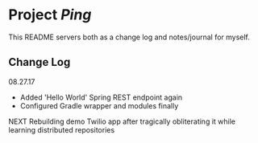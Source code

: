 # Project *Ping* 
This README servers both as a change log and notes/journal for myself.

## Change Log

08.27.17
 - Added 'Hello World' Spring REST endpoint again
 - Configured Gradle wrapper and modules finally

NEXT  Rebuilding demo Twilio app after tragically obliterating it while learning distributed repositories
